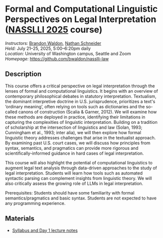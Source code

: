 # Formal and Computational Linguistic Perspectives on Legal Interpretation ([NASSLLI 2025](https://nasslli25.shane.st/) course)

_Instructors:_ [Brandon Waldon](https://bwaldon.github.io/), [Nathan Schneider](http://nathan.cl)  
_Held:_ July 21–25, 2025, 5:00–6:20pm daily  
_Location:_ University of Washington campus, Seattle and Zoom  
_Homepage:_ <https://github.com/bwaldon/nasslli-law>

## Description

This course offers a critical perspective on legal interpretation through the lenses of formal and computational linguistics. It begins with an overview of contemporary philosophical debates in statutory interpretation. Textualism, the dominant interpretive doctrine in U.S. jurisprudence, prioritizes a text's ‘ordinary meaning’, often relying on tools such as dictionaries and the so-called canons of construction (Scalia &amp; Garner, 2012). We will examine how these methods are deployed in practice, identifying their limitations in capturing the complexities of linguistic interpretation. Building on a tradition of scholarship at the intersection of linguistics and law (Solan, 1993; Cunningham et al., 1993; inter alia), we will then explore how formal linguistic theory addresses challenges that arise in the textualist approach. By examining past U.S. court cases, we will discuss how principles from syntax, semantics, and pragmatics can provide more rigorous and scientifically-informed guidance in hard cases of legal interpretation.

This course will also highlight the potential of computational linguistics to augment legal text analysis through data-driven approaches to the study of legal interpretation. Students will learn how tools such as automated syntactic parsing can complement insights from linguistic theory. We will also critically assess the growing role of LLMs in legal interpretation.

Prerequisites: Students should have some familiarity with formal semantics/pragmatics and basic syntax. Students are not expected to have any programming experience.

## Materials

* [Syllabus and Day 1 lecture notes](https://docs.google.com/document/d/e/2PACX-1vSegwb9cSf82a-Rl0XiXPAQREdw8dfePQHMt4X9AlhDV7lGvrxc2js7qLyZntl2bljn2q-ZHDe-N_O6/pub)
